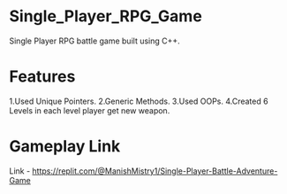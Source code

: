 # Single_Player_RPG_Game
Single Player RPG battle game built using C++.

# Features 
  1.Used Unique Pointers.
  2.Generic Methods.
  3.Used OOPs.
  4.Created 6 Levels in each level player get new weapon.
  
# Gameplay Link
  Link - https://replit.com/@ManishMistry1/Single-Player-Battle-Adventure-Game
